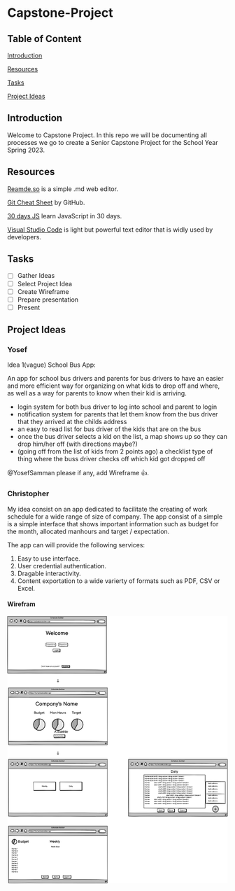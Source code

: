 # Capstone-Project

## Table of Content

[Introduction](#introduction)

[Resources](#resources)

[Tasks](#tasks)

[Project Ideas](#project-ideas)

## Introduction

Welcome to Capstone Project. In this repo we will be documenting all processes we go to create a Senior Capstone Project for the School Year Spring 2023.

## Resources

[Reamde.so](https://readme.so) is a simple .md web editor.

[Git Cheat Sheet](https://education.github.com/git-cheat-sheet-education.pdf) by GitHub.

[30 days JS](https://github.com/Asabeneh/30-Days-Of-JavaScript) learn JavaScript in 30 days.

[Visual Studio Code](https://code.visualstudio.com) is light but powerful text editor that is widly used by developers.

## Tasks

- [ ] Gather Ideas
- [ ] Select Project Idea
- [ ] Create Wireframe
- [ ] Prepare presentation
- [ ] Present

## Project Ideas

### Yosef

Idea 1(vague) School Bus App:

An app for school bus drivers and parents for bus drivers to have an easier and more efficient way for organizing on what kids to drop off and where, as well as a way for parents to know when their kid is arriving.

* login system for both bus driver to log into school and parent to login
* notification system for parents that let them know from the bus driver that they arrived at the childs address
* an easy to read list for bus driver of the kids that are on the bus
* once the bus driver selects a kid on the list, a map shows up so they can drop him/her off (with directions maybe?)
* (going off from the list of kids from 2 points ago) a checklist type of thing where the buss driver checks off which kid got dropped off
  
@YosefSamman please if any, add Wireframe :+1:.

### Christopher

My idea consist on an app dedicated to facilitate the creating of work schedule for a wide range of size of company. The app consist of a simple is a simple interface that shows important information such as budget for the month, allocated manhours and target / expectation.

The app can will provide the following services:

1. Easy to use interface.
2. User credential authentication.
3. Dragable interactivity.
4. Content exportation to a wide varierty of formats such as PDF, CSV or Excel.


#### Wirefram

![Schedule App Wireframe](img/scheduleidea.png)
